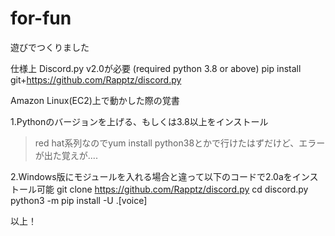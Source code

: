 # for-fun
遊びでつくりました

仕様上 Discord.py v2.0が必要 (required python 3.8 or above)
pip install git+https://github.com/Rapptz/discord.py

Amazon Linux(EC2)上で動かした際の覚書

1.Pythonのバージョンを上げる、もしくは3.8以上をインストール
>red hat系列なのでyum install python38とかで行けたはずだけど、エラーが出た覚えが....

2.Windows版にモジュールを入れる場合と違って以下のコードで2.0aをインストール可能
 git clone https://github.com/Rapptz/discord.py
 cd discord.py
 python3 -m pip install -U .[voice]

以上！
